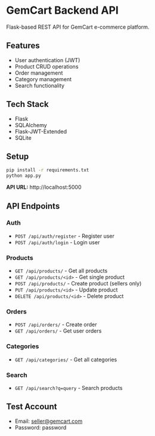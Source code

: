 # GemCart Backend API

Flask-based REST API for GemCart e-commerce platform.

## Features
- User authentication (JWT)
- Product CRUD operations
- Order management
- Category management
- Search functionality

## Tech Stack
- Flask
- SQLAlchemy
- Flask-JWT-Extended
- SQLite

## Setup

```bash
pip install -r requirements.txt
python app.py
```

**API URL:** http://localhost:5000

## API Endpoints

### Auth
- `POST /api/auth/register` - Register user
- `POST /api/auth/login` - Login user

### Products
- `GET /api/products/` - Get all products
- `GET /api/products/<id>` - Get single product
- `POST /api/products/` - Create product (sellers only)
- `PUT /api/products/<id>` - Update product
- `DELETE /api/products/<id>` - Delete product

### Orders
- `POST /api/orders/` - Create order
- `GET /api/orders/` - Get user orders

### Categories
- `GET /api/categories/` - Get all categories

### Search
- `GET /api/search?q=query` - Search products

## Test Account
- Email: seller@gemcart.com
- Password: password